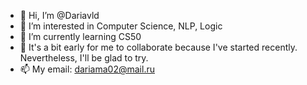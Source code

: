 - 👋 Hi, I’m @Dariavld
- 👀 I’m interested in Computer Science, NLP, Logic
- 🌱 I’m currently learning CS50
- 💞️ It's a bit early for me to collaborate because I've started recently. Nevertheless, I'll be glad to try.
- 📫 My email: dariama02@mail.ru

<!---
Dariavld/Dariavld is a ✨ special ✨ repository because its `README.md` (this file) appears on your GitHub profile.
You can click the Preview link to take a look at your changes.
--->
